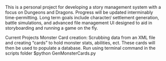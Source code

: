 This is a personal project for developing a story management system with a focus on Dungeons and Dragons. Progress will be updated interminably time-permitting. 
Long term goals include character/ settlement generation, battle simulations,  and advanced file management UI designed to aid in storyboarding and running a game on the fly.

Current Projects
Monster Card creation:
	Scrubbing data from an XML file and creating “cards” to hold monster stats, abilities, ect. These cards will then be used to populate a database.
    Run using terminal command in the scripts folder $python GenMonsterCards.py
